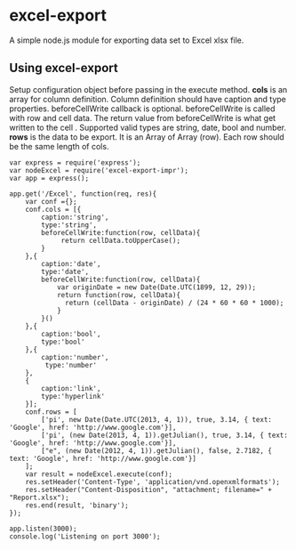 # excel-export #

A simple node.js module for exporting data set to Excel xlsx file.

## Using excel-export ##
Setup configuration object before passing in the execute method. **cols** is an array for column definition. Column definition should have caption and type properties. beforeCellWrite callback is optional. beforeCellWrite is called with row and cell data.  The return value from beforeCellWrite is what get written to the cell . Supported valid types are string, date, bool and number.  **rows** is the data to be export. It is an Array of Array (row). Each row should be the same length of cols. 

    var express = require('express');
	var nodeExcel = require('excel-export-impr');
	var app = express();

	app.get('/Excel', function(req, res){
	  	var conf ={};
	  	conf.cols = [{
			caption:'string',
            type:'string',
            beforeCellWrite:function(row, cellData){
				 return cellData.toUpperCase();
			}
		},{
			caption:'date',
			type:'date',
			beforeCellWrite:function(row, cellData){
				var originDate = new Date(Date.UTC(1899, 12, 29));
				return function(row, cellData){
				  return (cellData - originDate) / (24 * 60 * 60 * 1000);
				} 
			}()
		},{
			caption:'bool',
			type:'bool'
		},{
			caption:'number',
			 type:'number'				
	  	},
		{
			caption:'link',
			type:'hyperlink'
		}];
	  	conf.rows = [
	 		['pi', new Date(Date.UTC(2013, 4, 1)), true, 3.14, { text: 'Google', href: 'http://www.google.com'}],
	 		['pi', (new Date(2013, 4, 1)).getJulian(), true, 3.14, { text: 'Google', href: 'http://www.google.com'}],
			["e", (new Date(2012, 4, 1)).getJulian(), false, 2.7182, { text: 'Google', href: 'http://www.google.com'}]
	  	];
	  	var result = nodeExcel.execute(conf);
	  	res.setHeader('Content-Type', 'application/vnd.openxmlformats');
	  	res.setHeader("Content-Disposition", "attachment; filename=" + "Report.xlsx");
	  	res.end(result, 'binary');
	});

	app.listen(3000);
	console.log('Listening on port 3000');

